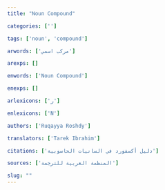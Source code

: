 ```yaml
---
title: "Noun Compound"

categories: ['']

tags: ['noun', 'compound']

arwords: ['مركب اسمي']

arexps: []

enwords: ['Noun Compound']

enexps: []

arlexicons: ['ر']

enlexicons: ['N']

authors: ['Ruqayya Roshdy']

translators: ['Tarek Ibrahim']

citations: ['دليل أكسفورد في السانيات الحاسوبية']

sources: ['المنظمة العربية للترجمة']

slug: ""
---
```

